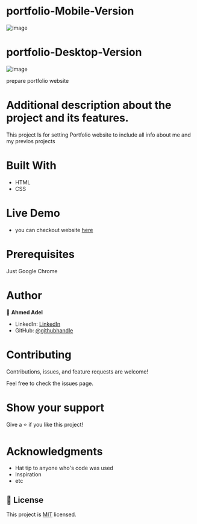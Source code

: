 # portfolio-Mobile-Version

![image](https://user-images.githubusercontent.com/43178495/131179101-9bbca1c4-452b-404e-95cf-cc14bfe4a675.png)

# portfolio-Desktop-Version
![image](https://user-images.githubusercontent.com/43178495/131179369-befa999d-93e5-4ae9-8dad-c5fd40a25da1.png)


prepare portfolio website
# Additional description about the project and its features.

This project Is for setting Portfolio website to include all info about me and my previos projects

# Built With
* HTML
* CSS

# Live Demo

*  you can checkout website [here](https://ahmedadel56.github.io/portfilio-site/)

# Prerequisites
Just Google Chrome

# Author
👤 **Ahmed Adel**

* LinkedIn: [LinkedIn](https://www.linkedin.com/in/ahmed-adel56/)
* GitHub: [@githubhandle](https://github.com/ahmedadel56)

# Contributing
Contributions, issues, and feature requests are welcome!

Feel free to check the issues page.

# Show your support
Give a ⭐️ if you like this project!

# Acknowledgments
* Hat tip to anyone who's code was used
* Inspiration
* etc

## 📝 License

This project is [MIT](./LICENSE) licensed.
